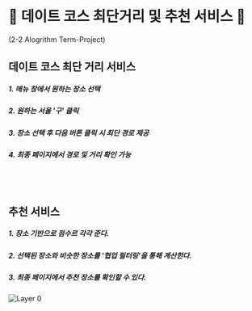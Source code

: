 # 👥 데이트 코스 최단거리 및 추천 서비스 👥 
(2-2 Alogrithm Term-Project)

## 데이트 코스 최단 거리 서비스
##### 1. 메뉴 창에서 원하는 장소 선택
##### 2. 원하는 서울 '구' 클릭
##### 3. 장소 선택 후 다음 버튼 클릭 시 최단 경로 제공
##### 4. 최종 페이지에서 경로 및 거리 확인 가능

<br/><br/>

## 추천 서비스
##### 1. 장소 기반으로 점수르 각각 준다.
##### 2. 선택된 장소와 비슷한 장소를 '협업 필터링'을 통해 계산한다.
##### 3. 최종 페이지에서 추천 장소를 확인할 수 있다.

![Layer 0](https://user-images.githubusercontent.com/79246447/188307030-07c28d63-1f75-49bc-bdf5-cbdc5530d0e7.png)
